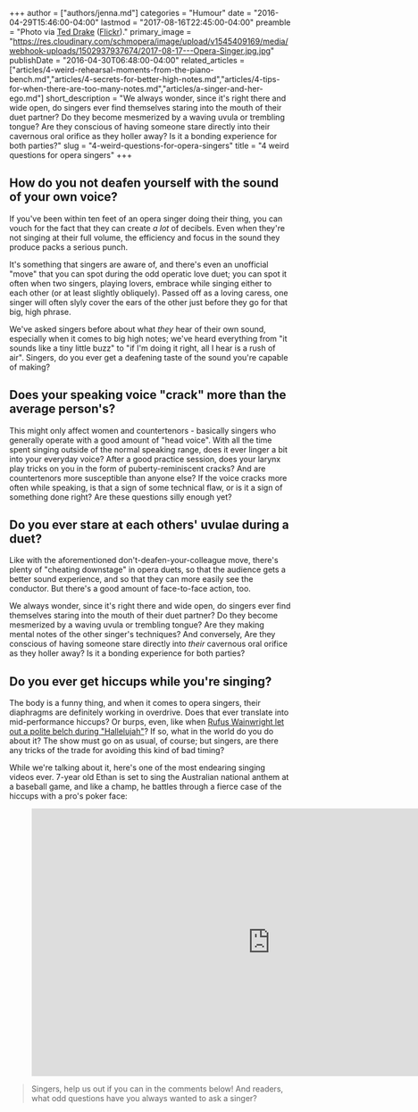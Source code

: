 +++
author = ["authors/jenna.md"]
categories = "Humour"
date = "2016-04-29T15:46:00-04:00"
lastmod = "2017-08-16T22:45:00-04:00"
preamble = "Photo via [Ted Drake](https://www.flickr.com/photos/draket/10055170993) ([Flickr](https://creativecommons.org/licenses/by-nd/2.0/legalcode))."
primary_image = "https://res.cloudinary.com/schmopera/image/upload/v1545409169/media/webhook-uploads/1502937937674/2017-08-17---Opera-Singer.jpg.jpg"
publishDate = "2016-04-30T06:48:00-04:00"
related_articles = ["articles/4-weird-rehearsal-moments-from-the-piano-bench.md","articles/4-secrets-for-better-high-notes.md","articles/4-tips-for-when-there-are-too-many-notes.md","articles/a-singer-and-her-ego.md"]
short_description = "We always wonder, since it&#039;s right there and wide open, do singers ever find themselves staring into the mouth of their duet partner? Do they become mesmerized by a waving uvula or trembling tongue? Are they conscious of having someone stare directly into their cavernous oral orifice as they holler away? Is it a bonding experience for both parties?"
slug = "4-weird-questions-for-opera-singers"
title = "4 weird questions for opera singers"
+++

## How do you not deafen yourself with the sound of your own voice?

If you've been within ten feet of an opera singer doing their thing, you can vouch for the fact that they can create *a lot* of decibels. Even when they're not singing at their full volume, the efficiency and focus in the sound they produce packs a serious punch. 

It's something that singers are aware of, and there's even an unofficial "move" that you can spot during the odd operatic love duet; you can spot it often when two singers, playing lovers, embrace while singing either to each other (or at least slightly obliquely). Passed off as a loving caress, one singer will often slyly cover the ears of the other just before they go for that big, high phrase.

We've asked singers before about what *they* hear of their own sound, especially when it comes to big high notes; we've heard everything from "it sounds like a tiny little buzz" to "if I'm doing it right, all I hear is a rush of air". Singers, do you ever get a deafening taste of the sound you're capable of making?

## Does your speaking voice "crack" more than the average person's?

This might only affect women and countertenors - basically singers who generally operate with a good amount of "head voice". With all the time spent singing outside of the normal speaking range, does it ever linger a bit into your everyday voice? After a good practice session, does your larynx play tricks on you in the form of puberty-reminiscent cracks? And are countertenors more susceptible than anyone else? If the voice cracks more often while speaking, is that a sign of some technical flaw, or is it a sign of something done right? Are these questions silly enough yet?

## Do you ever stare at each others' uvulae during a duet?

Like with the aforementioned don't-deafen-your-colleague move, there's plenty of "cheating downstage" in opera duets, so that the audience gets a better sound experience, and so that they can more easily see the conductor. But there's a good amount of face-to-face action, too. 

We always wonder, since it's right there and wide open, do singers ever find themselves staring into the mouth of their duet partner? Do they become mesmerized by a waving uvula or trembling tongue? Are they making mental notes of the other singer's techniques? And conversely, Are they conscious of having someone stare directly into *their* cavernous oral orifice as they holler away? Is it a bonding experience for both parties?

## Do you ever get hiccups while you're singing?

The body is a funny thing, and when it comes to opera singers, their diaphragms are definitely working in overdrive. Does that ever translate into mid-performance hiccups? Or burps, even, like when [Rufus Wainwright let out a polite belch during "Hallelujah"](https://www.youtube.com/watch?v=j5kvDoaqJOk)? If so, what in the world do you do about it? The show must go on as usual, of course; but singers, are there any tricks of the trade for avoiding this kind of bad timing?

While we're talking about it, here's one of the most endearing singing videos ever. 7-year old Ethan is set to sing the Australian national anthem at a baseball game, and like a champ, he battles through a fierce case of the hiccups with a pro's poker face:

<figure data-type="video">
<iframe width="854" height="480" src="https://www.youtube.com/embed/0S23xyazk90" frameborder="0" allowfullscreen></iframe>
</figure>

>Singers, help us out if you can in the comments below! And readers, what odd questions have you always wanted to ask a singer?
